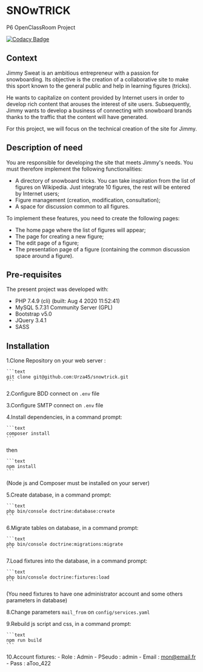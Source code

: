 # SNOwTRICK

P6 OpenClassRoom Project

[![Codacy Badge](https://app.codacy.com/project/badge/Grade/f03f0dffe632446393f5a47e4521f12d)](https://www.codacy.com/gh/Urza45/snowtrick/dashboard?utm_source=github.com&amp;utm_medium=referral&amp;utm_content=Urza45/snowtrick&amp;utm_campaign=Badge_Grade)

## Context

Jimmy Sweat is an ambitious entrepreneur with a passion for snowboarding. Its objective is the creation of a collaborative site to make this sport known to the general public and help in learning figures (tricks).

He wants to capitalize on content provided by Internet users in order to develop rich content that arouses the interest of site users. Subsequently, Jimmy wants to develop a business of connecting with snowboard brands thanks to the traffic that the content will have generated.

For this project, we will focus on the technical creation of the site for Jimmy.

## Description of need

You are responsible for developing the site that meets Jimmy's needs. You must therefore implement the following functionalities:

- A directory of snowboard tricks. You can take inspiration from the list of figures on Wikipedia.
    Just integrate 10 figures, the rest will be entered by Internet users;
- Figure management (creation, modification, consultation);
- A space for discussion common to all figures.

To implement these features, you need to create the following pages:

- The home page where the list of figures will appear;
- The page for creating a new figure;
- The edit page of a figure;
- The presentation page of a figure (containing the common discussion space around a figure).

## Pre-requisites

The present project was developed with:

- PHP 7.4.9 (cli) (built: Aug  4 2020 11:52:41)
- MySQL  5.7.31 Community Server (GPL)
- Bootstrap v5.0
- JQuery 3.4.1
- SASS

## Installation

1.Clone Repository on your web server :

    ```text
    git clone git@github.com:Urza45/snowtrick.git
    ```

2.Configure BDD connect on `.env` file

3.Configure SMTP connect on `.env` file

4.Install dependencies, in a command prompt:

    ```text
    composer install
    ```

then

    ```text
    npm install
    ```

(Node js and Composer must be installed on your server)

5.Create database, in a command prompt:

    ```text
    php bin/console doctrine:database:create
    ```

6.Migrate tables on database, in a command prompt:

    ```text
    php bin/console doctrine:migrations:migrate
    ```

7.Load fixtures into the database, in a command prompt:

    ```text
    php bin/console doctrine:fixtures:load
    ```

(You need fixtures to have one administrator account and some others parameters in database)

8.Change parameters `mail_from` on `config/services.yaml`

9.Rebuild js script and css, in a command prompt:

    ```text
    npm run build
    ```

10.Account fixtures:
      - Role : Admin
        - PSeudo : admin
        - Email  : mon@email.fr
        - Pass   : aToo_422
